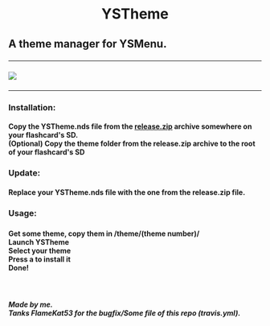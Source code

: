 <h1 align="center">YSTheme</h1>

<h2>A theme manager for YSMenu.</ h2>
<hr/>
<img src="https://travis-ci.org/antoine62/YSTheme.svg?branch=master"></img>
<hr/>
<h3>Installation:</h3>
<h4>
Copy the YSTheme.nds file from the <a href="https://github.com/antoine62/YSTheme/releases/">release.zip</a> archive somewhere on your flashcard's SD.<br/>
(Optional) Copy the theme folder from the release.zip archive to the root of your flashcard's SD
</h4>

<h3>Update:</h3>
<h4>
Replace  your YSTheme.nds file with the one from the release.zip file.
</h4>
<h3>Usage:<h3/>
<h4>Get some theme, copy them in /theme/(theme number)/<br/>Launch YSTheme<br/>Select your theme<br/>Press a to install it<br/> Done!</h4>
<br/>
<h5>Made by me.
<br/>Tanks FlameKat53 for the bugfix/Some file of this repo (travis.yml).
</h5>

